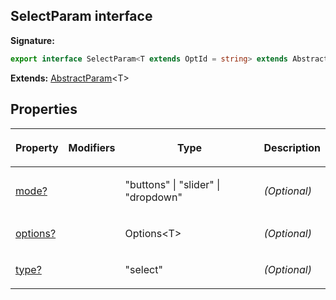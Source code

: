 
## SelectParam interface

**Signature:**

```typescript
export interface SelectParam<T extends OptId = string> extends AbstractParam<T> 
```
**Extends:** [AbstractParam](/reference/abstractparam.md)<!-- -->&lt;T&gt;

## Properties

<table><thead><tr><th>

Property


</th><th>

Modifiers


</th><th>

Type


</th><th>

Description


</th></tr></thead>
<tbody><tr><td>

[mode?](/reference/selectparam/mode.md)


</td><td>


</td><td>

"buttons" \| "slider" \| "dropdown"


</td><td>

_(Optional)_


</td></tr>
<tr><td>

[options?](/reference/selectparam/options.md)


</td><td>


</td><td>

Options&lt;T&gt;


</td><td>

_(Optional)_


</td></tr>
<tr><td>

[type?](/reference/selectparam/type.md)


</td><td>


</td><td>

"select"


</td><td>

_(Optional)_


</td></tr>
</tbody></table>
